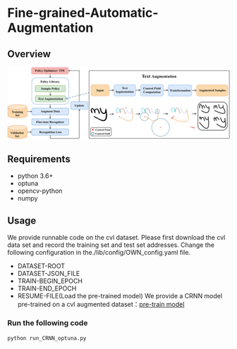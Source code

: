 # Fine-grained-Automatic-Augmentation

## Overview
![image](https://github.com/IMU-MachineLearningSXD/Fine-grained-Automatic-Augmentation/blob/main/img/Framework.jpg)

## Requirements
- python 3.6+
- optuna
- opencv-python
- numpy

## Usage
We provide runnable code on the cvl dataset.
Please first download the cvl data set and record the training set and test set addresses.
Change the following configuration in the./lib/config/OWN_config.yaml file.
- DATASET-ROOT
- DATASET-JSON_FILE
- TRAIN-BEGIN_EPOCH
- TRAIN-END_EPOCH
- RESUME-FILE(Load the pre-trained model)
We provide a CRNN model pre-trained on a cvl augmented dataset：[pre-train model](https://pan.baidu.com/s/1nAwIwjt0am1kVQQ1hj9Z_w)
### Run the following code
    python run_CRNN_optuna.py
